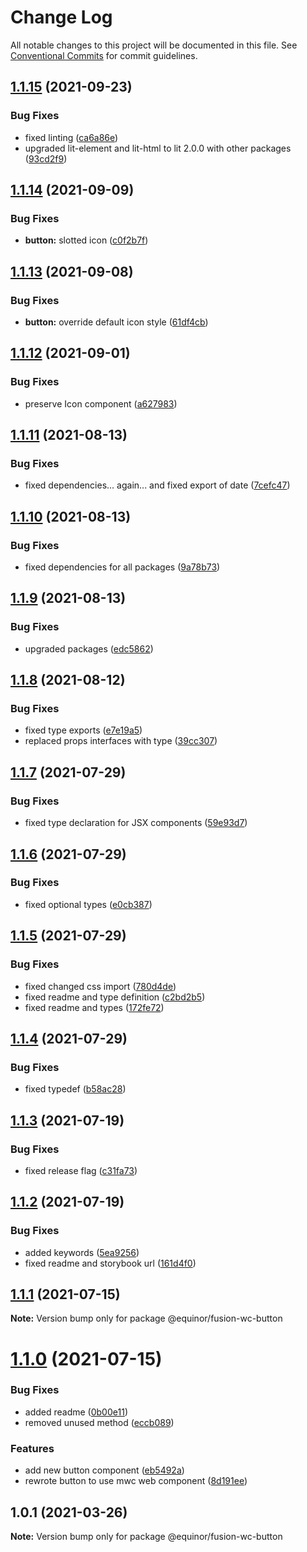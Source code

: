 # Change Log

All notable changes to this project will be documented in this file.
See [Conventional Commits](https://conventionalcommits.org) for commit guidelines.

## [1.1.15](https://github.com/equinor/fusion-web-components/compare/@equinor/fusion-wc-button@1.1.14...@equinor/fusion-wc-button@1.1.15) (2021-09-23)


### Bug Fixes

* fixed linting ([ca6a86e](https://github.com/equinor/fusion-web-components/commit/ca6a86ebda14f6c85cb58f125778e94847b70b1d))
* upgraded lit-element and lit-html to lit 2.0.0 with other packages ([93cd2f9](https://github.com/equinor/fusion-web-components/commit/93cd2f997d6045fd5ab69fe05ccee5acfa861ad7))





## [1.1.14](https://github.com/equinor/fusion-web-components/compare/@equinor/fusion-wc-button@1.1.13...@equinor/fusion-wc-button@1.1.14) (2021-09-09)


### Bug Fixes

* **button:** slotted icon ([c0f2b7f](https://github.com/equinor/fusion-web-components/commit/c0f2b7ffd868e41051d344e1f0f6c202e6ee3999))





## [1.1.13](https://github.com/equinor/fusion-web-components/compare/@equinor/fusion-wc-button@1.1.12...@equinor/fusion-wc-button@1.1.13) (2021-09-08)


### Bug Fixes

* **button:** override default icon style ([61df4cb](https://github.com/equinor/fusion-web-components/commit/61df4cbaee92acfb03cb16cd896d9b3ba0ad5542))





## [1.1.12](https://github.com/equinor/fusion-web-components/compare/@equinor/fusion-wc-button@1.1.11...@equinor/fusion-wc-button@1.1.12) (2021-09-01)


### Bug Fixes

* preserve Icon component ([a627983](https://github.com/equinor/fusion-web-components/commit/a627983b25fef5c365ec961314d131b4236491c7))





## [1.1.11](https://github.com/equinor/fusion-web-components/compare/@equinor/fusion-wc-button@1.1.10...@equinor/fusion-wc-button@1.1.11) (2021-08-13)


### Bug Fixes

* fixed dependencies... again... and fixed export of date ([7cefc47](https://github.com/equinor/fusion-web-components/commit/7cefc47b307e67c3a79c41579e07ece70c2e0728))





## [1.1.10](https://github.com/equinor/fusion-web-components/compare/@equinor/fusion-wc-button@1.1.9...@equinor/fusion-wc-button@1.1.10) (2021-08-13)


### Bug Fixes

* fixed dependencies for all packages ([9a78b73](https://github.com/equinor/fusion-web-components/commit/9a78b73068685cd4d096fdea1e8501464c18a51c))





## [1.1.9](https://github.com/equinor/fusion-web-components/compare/@equinor/fusion-wc-button@1.1.8...@equinor/fusion-wc-button@1.1.9) (2021-08-13)


### Bug Fixes

* upgraded packages ([edc5862](https://github.com/equinor/fusion-web-components/commit/edc58624c3921ef6c77020dd3a026f40ed1dd5f2))





## [1.1.8](https://github.com/equinor/fusion-web-components/compare/@equinor/fusion-wc-button@1.1.7...@equinor/fusion-wc-button@1.1.8) (2021-08-12)


### Bug Fixes

* fixed type exports ([e7e19a5](https://github.com/equinor/fusion-web-components/commit/e7e19a59c3db40b20d29f9ea888614a188a2fcc4))
* replaced props interfaces with type ([39cc307](https://github.com/equinor/fusion-web-components/commit/39cc3078b3bb217587f5eb39020a312cb859bb96))





## [1.1.7](https://github.com/equinor/fusion-web-components/compare/@equinor/fusion-wc-button@1.1.6...@equinor/fusion-wc-button@1.1.7) (2021-07-29)


### Bug Fixes

* fixed type declaration for JSX components ([59e93d7](https://github.com/equinor/fusion-web-components/commit/59e93d729299582edb97debb82ee4891eb8f9eb4))





## [1.1.6](https://github.com/equinor/fusion-web-components/compare/@equinor/fusion-wc-button@1.1.5...@equinor/fusion-wc-button@1.1.6) (2021-07-29)


### Bug Fixes

* fixed optional types ([e0cb387](https://github.com/equinor/fusion-web-components/commit/e0cb387ca1ea8df57b1914db6abb9eb0fec02f01))





## [1.1.5](https://github.com/equinor/fusion-web-components/compare/@equinor/fusion-wc-button@1.1.4...@equinor/fusion-wc-button@1.1.5) (2021-07-29)


### Bug Fixes

* fixed changed css import ([780d4de](https://github.com/equinor/fusion-web-components/commit/780d4de1e1c130c19e919a78352745a0f68abb78))
* fixed readme and type definition ([c2bd2b5](https://github.com/equinor/fusion-web-components/commit/c2bd2b5dae7b9f9319a30f9531603543d1d715b0))
* fixed readme and types ([172fe72](https://github.com/equinor/fusion-web-components/commit/172fe7233e952ee3f6eb67fa66644175e4eb9fc5))





## [1.1.4](https://github.com/equinor/fusion-web-components/compare/@equinor/fusion-wc-button@1.1.3...@equinor/fusion-wc-button@1.1.4) (2021-07-29)


### Bug Fixes

* fixed typedef ([b58ac28](https://github.com/equinor/fusion-web-components/commit/b58ac2811ee43c7f6c5b159a8c05e2272c88d201))





## [1.1.3](https://github.com/equinor/fusion-web-components/compare/@equinor/fusion-wc-button@1.1.2...@equinor/fusion-wc-button@1.1.3) (2021-07-19)


### Bug Fixes

* fixed release flag ([c31fa73](https://github.com/equinor/fusion-web-components/commit/c31fa73600d545a81d116dfaca8ef7911d793e74))





## [1.1.2](https://github.com/equinor/fusion-web-components/compare/@equinor/fusion-wc-button@1.1.1...@equinor/fusion-wc-button@1.1.2) (2021-07-19)


### Bug Fixes

* added keywords ([5ea9256](https://github.com/equinor/fusion-web-components/commit/5ea925663a3f4d93c965507a5b3e6e49676569f7))
* fixed readme and storybook url ([161d4f0](https://github.com/equinor/fusion-web-components/commit/161d4f0f2071fda7e65b33cd8bcb33e9f20fbaa3))





## [1.1.1](https://github.com/equinor/fusion-web-components/compare/@equinor/fusion-wc-button@1.1.0...@equinor/fusion-wc-button@1.1.1) (2021-07-15)

**Note:** Version bump only for package @equinor/fusion-wc-button





# [1.1.0](https://github.com/equinor/fusion-web-components/compare/@equinor/fusion-wc-button@1.0.1...@equinor/fusion-wc-button@1.1.0) (2021-07-15)


### Bug Fixes

* added readme ([0b00e11](https://github.com/equinor/fusion-web-components/commit/0b00e11c094b725e893cad7cb1ea224a24272cf9))
* removed unused method ([eccb089](https://github.com/equinor/fusion-web-components/commit/eccb0892a3b605be284458f1c8014bebcd928cf8))


### Features

* add new button component ([eb5492a](https://github.com/equinor/fusion-web-components/commit/eb5492a473bf277866a8dc44827e280b4918790e))
* rewrote button to use mwc web component ([8d191ee](https://github.com/equinor/fusion-web-components/commit/8d191eeefce4d9e9379be6010003b5cc3c1cb1b9))





## 1.0.1 (2021-03-26)

**Note:** Version bump only for package @equinor/fusion-wc-button

